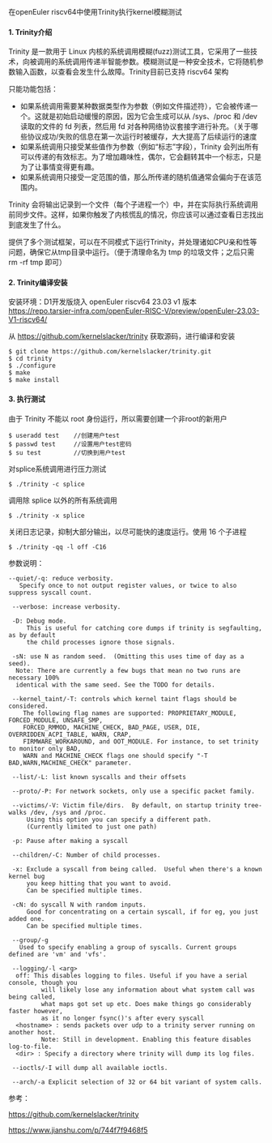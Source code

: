 在openEuler riscv64中使用Trinity执行kernel模糊测试

#### 1. Trinity介绍

Trinity 是一款用于 Linux 内核的系统调用模糊(fuzz)测试工具，它采用了一些技术，向被调用的系统调用传递半智能参数。模糊测试是一种安全技术，它将随机参数输入函数，以查看会发生什么故障。Trinity目前已支持 riscv64 架构

只能功能包括：

- 如果系统调用需要某种数据类型作为参数（例如文件描述符），它会被传递一个。这就是初始启动缓慢的原因，因为它会生成可以从 /sys、/proc 和 /dev 读取的文件的 fd 列表，然后用 fd 对各种网络协议套接字进行补充。（关于哪些协议成功/失败的信息在第一次运行时被缓存，大大提高了后续运行的速度
- 如果系统调用只接受某些值作为参数（例如“标志”字段），Trinity 会列出所有可以传递的有效标志。为了增加趣味性，偶尔，它会翻转其中一个标志，只是为了让事情变得更有趣。
- 如果系统调用只接受一定范围的值，那么所传递的随机值通常会偏向于在该范围内。

Trinity 会将输出记录到一个文件（每个子进程一个）中，并在实际执行系统调用前同步文件。这样，如果你触发了内核慌乱的情况，你应该可以通过查看日志找出到底发生了什么。

提供了多个测试框架，可以在不同模式下运行Trinity，并处理诸如CPU亲和性等问题，确保它从tmp目录中运行。（便于清理命名为 tmp 的垃圾文件；之后只需 rm -rf tmp 即可）

#### 2. Trinity编译安装

安装环境：D1开发版烧入 openEuler riscv64 23.03 v1 版本 https://repo.tarsier-infra.com/openEuler-RISC-V/preview/openEuler-23.03-V1-riscv64/

从 https://github.com/kernelslacker/trinity 获取源码，进行编译和安装

````
$ git clone https://github.com/kernelslacker/trinity.git
$ cd trinity
$ ./configure
$ make
$ make install
````

#### 3. 执行测试

由于 Trinity 不能以 root 身份运行，所以需要创建一个非root的新用户

````
$ useradd test    //创建用户test
$ passwd test     //设置用户test密码
$ su test         //切换到用户test
````

对splice系统调用进行压力测试

````
$ ./trinity -c splice
````

调用除 splice 以外的所有系统调用

````
$ ./trinity -x splice
````

关闭日志记录，抑制大部分输出，以尽可能快的速度运行。使用 16 个子进程

````
$ ./trinity -qq -l off -C16
````

参数说明：

````
--quiet/-q: reduce verbosity.
   Specify once to not output register values, or twice to also suppress syscall count.

 --verbose: increase verbosity.

 -D: Debug mode.
     This is useful for catching core dumps if trinity is segfaulting, as by default
     the child processes ignore those signals.

 -sN: use N as random seed.  (Omitting this uses time of day as a seed).
  Note: There are currently a few bugs that mean no two runs are necessary 100%
  identical with the same seed. See the TODO for details.

 --kernel_taint/-T: controls which kernel taint flags should be considered.
	The following flag names are supported: PROPRIETARY_MODULE, FORCED_MODULE, UNSAFE_SMP,
	FORCED_RMMOD, MACHINE_CHECK, BAD_PAGE, USER, DIE, OVERRIDDEN_ACPI_TABLE, WARN, CRAP,
	FIRMWARE_WORKAROUND, and OOT_MODULE. For instance, to set trinity to monitor only BAD,
	WARN and MACHINE_CHECK flags one should specify "-T BAD,WARN,MACHINE_CHECK" parameter.

 --list/-L: list known syscalls and their offsets

 --proto/-P: For network sockets, only use a specific packet family.

 --victims/-V: Victim file/dirs.  By default, on startup trinity tree-walks /dev, /sys and /proc.
     Using this option you can specify a different path.
     (Currently limited to just one path)

 -p: Pause after making a syscall

 --children/-C: Number of child processes.

 -x: Exclude a syscall from being called.  Useful when there's a known kernel bug
     you keep hitting that you want to avoid.
     Can be specified multiple times.

 -cN: do syscall N with random inputs.
     Good for concentrating on a certain syscall, if for eg, you just added one.
     Can be specified multiple times.

 --group/-g
   Used to specify enabling a group of syscalls. Current groups defined are 'vm' and 'vfs'.

 --logging/-l <arg>
  off: This disables logging to files. Useful if you have a serial console, though you
         will likely lose any information about what system call was being called,
         what maps got set up etc. Does make things go considerably faster however,
         as it no longer fsync()'s after every syscall
  <hostname> : sends packets over udp to a trinity server running on another host.
         Note: Still in development. Enabling this feature disables log-to-file.
  <dir> : Specify a directory where trinity will dump its log files.

 --ioctls/-I will dump all available ioctls.

 --arch/-a Explicit selection of 32 or 64 bit variant of system calls.
````



参考：

https://github.com/kernelslacker/trinity

https://www.jianshu.com/p/744f7f9468f5